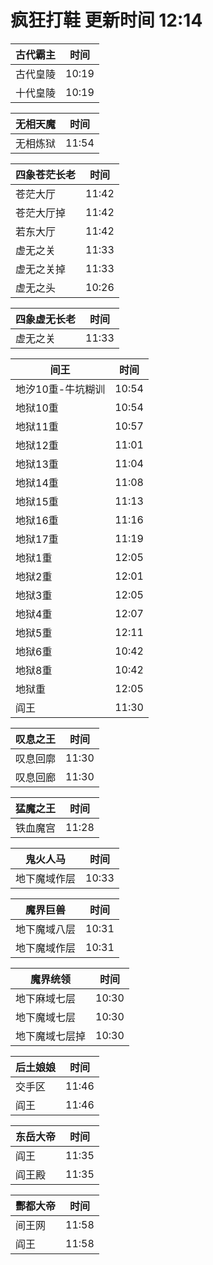 # 疯狂打鞋 更新时间 12:14

| 古代霸主   | 时间    |
|--------|-------|
| 古代皇陵 | 10:19 |
| 十代皇陵 | 10:19 |

| 无相天魔   | 时间    |
|--------|-------|
| 无相炼狱 | 11:54 |

| 四象苍茫长老   | 时间    |
|--------|-------|
| 苍茫大厅 | 11:42 |
| 苍茫大厅掉 | 11:42 |
| 若东大厅 | 11:42 |
| 虚无之关 | 11:33 |
| 虚无之关掉 | 11:33 |
| 虚无之头 | 10:26 |

| 四象虚无长老   | 时间    |
|--------|-------|
| 虚无之关 | 11:33 |

| 间王   | 时间    |
|--------|-------|
| 地汐10重-牛坑糊训 | 10:54 |
| 地狱10重 | 10:54 |
| 地狱11重 | 10:57 |
| 地狱12重 | 11:01 |
| 地狱13重 | 11:04 |
| 地狱14重 | 11:08 |
| 地狱15重 | 11:13 |
| 地狱16重 | 11:16 |
| 地狱17重 | 11:19 |
| 地狱1重 | 12:05 |
| 地狱2重 | 12:01 |
| 地狱3重 | 12:05 |
| 地狱4重 | 12:07 |
| 地狱5重 | 12:11 |
| 地狱6重 | 10:42 |
| 地狱8重 | 10:42 |
| 地狱重 | 12:05 |
| 阎王 | 11:30 |

| 叹息之王   | 时间    |
|--------|-------|
| 叹息回廓 | 11:30 |
| 叹息回廊 | 11:30 |

| 猛魔之王   | 时间    |
|--------|-------|
| 铁血魔宫 | 11:28 |

| 鬼火人马   | 时间    |
|--------|-------|
| 地下魔域作层 | 10:33 |

| 魔界巨兽   | 时间    |
|--------|-------|
| 地下魔域八层 | 10:31 |
| 地下魔域作层 | 10:31 |

| 魔界统领   | 时间    |
|--------|-------|
| 地下麻域七层 | 10:30 |
| 地下魔域七层 | 10:30 |
| 地下魔域七层掉 | 10:30 |

| 后土娘娘   | 时间    |
|--------|-------|
| 交手区 | 11:46 |
| 阎王 | 11:46 |

| 东岳大帝   | 时间    |
|--------|-------|
| 阎王 | 11:35 |
| 阎王殿 | 11:35 |

| 酆都大帝   | 时间    |
|--------|-------|
| 间王网 | 11:58 |
| 阎王 | 11:58 |